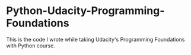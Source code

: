 # Python-Udacity-Programming-Foundations
This is the code I wrote while taking Udacity's Programming Foundations with Python course.
